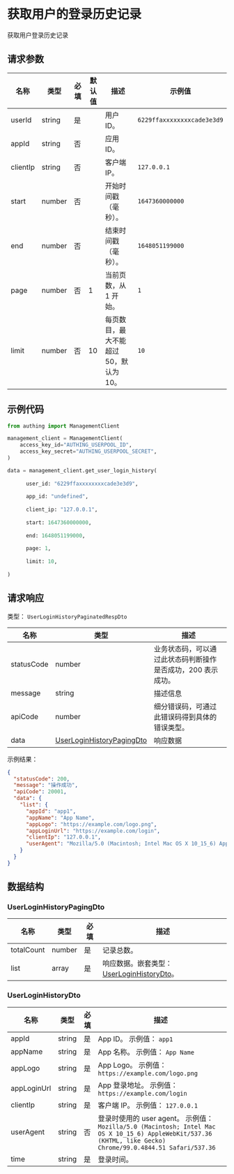 # 获取用户的登录历史记录

<!--
  警告⚠️：
  不要直接修改该文档，
  https://github.com/Authing/authing-docs-factory
  使用该项目进行生成
-->

<LastUpdated />

获取用户登录历史记录

## 请求参数

| 名称 | 类型 | 必填 | 默认值 | 描述 | 示例值 |
| ---- | ---- | ---- | ---- | ---- | ---- |
| userId | string  | 是 |  | 用户 ID。  | `6229ffaxxxxxxxxcade3e3d9` |
| appId | string  | 否 |  | 应用 ID。  |  |
| clientIp | string  | 否 |  | 客户端 IP。  | `127.0.0.1` |
| start | number  | 否 |  | 开始时间戳（毫秒）。  | `1647360000000` |
| end | number  | 否 |  | 结束时间戳（毫秒）。  | `1648051199000` |
| page | number  | 否 | 1 | 当前页数，从 1 开始。  | `1` |
| limit | number  | 否 | 10 | 每页数目，最大不能超过 50，默认为 10。  | `10` |


## 示例代码

```py
from authing import ManagementClient

management_client = ManagementClient(
    access_key_id="AUTHING_USERPOOL_ID",
    access_key_secret="AUTHING_USERPOOL_SECRET",
)

data = management_client.get_user_login_history(
  
      user_id: "6229ffaxxxxxxxxcade3e3d9",
  
      app_id: "undefined",
  
      client_ip: "127.0.0.1",
  
      start: 1647360000000,
  
      end: 1648051199000,
  
      page: 1,
  
      limit: 10,
  
)
```



## 请求响应

类型： `UserLoginHistoryPaginatedRespDto`

| 名称 | 类型 | 描述 |
| ---- | ---- | ---- |
| statusCode | number | 业务状态码，可以通过此状态码判断操作是否成功，200 表示成功。 |
| message | string | 描述信息 |
| apiCode | number | 细分错误码，可通过此错误码得到具体的错误类型。 |
| data | <a href="#UserLoginHistoryPagingDto">UserLoginHistoryPagingDto</a> | 响应数据 |



示例结果：

```json
{
  "statusCode": 200,
  "message": "操作成功",
  "apiCode": 20001,
  "data": {
    "list": {
      "appId": "app1",
      "appName": "App Name",
      "appLogo": "https://example.com/logo.png",
      "appLoginUrl": "https://example.com/login",
      "clientIp": "127.0.0.1",
      "userAgent": "Mozilla/5.0 (Macintosh; Intel Mac OS X 10_15_6) AppleWebKit/537.36 (KHTML, like Gecko) Chrome/99.0.4844.51 Safari/537.36"
    }
  }
}
```

## 数据结构


### <a id="UserLoginHistoryPagingDto"></a> UserLoginHistoryPagingDto

| 名称 | 类型 | 必填 | 描述 |
| ---- |  ---- | ---- | ---- |
| totalCount | number | 是 | 记录总数。   |
| list | array | 是 | 响应数据。嵌套类型：<a href="#UserLoginHistoryDto">UserLoginHistoryDto</a>。   |


### <a id="UserLoginHistoryDto"></a> UserLoginHistoryDto

| 名称 | 类型 | 必填 | 描述 |
| ---- |  ---- | ---- | ---- |
| appId | string | 是 | App ID。 示例值： `app1`  |
| appName | string | 是 | App 名称。 示例值： `App Name`  |
| appLogo | string | 是 | App Logo。 示例值： `https://example.com/logo.png`  |
| appLoginUrl | string | 是 | App 登录地址。 示例值： `https://example.com/login`  |
| clientIp | string | 是 | 客户端 IP。 示例值： `127.0.0.1`  |
| userAgent | string | 否 | 登录时使用的 user agent。 示例值： `Mozilla/5.0 (Macintosh; Intel Mac OS X 10_15_6) AppleWebKit/537.36 (KHTML, like Gecko) Chrome/99.0.4844.51 Safari/537.36`  |
| time | string | 是 | 登录时间。   |


